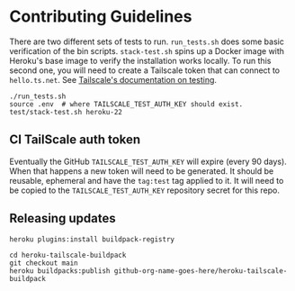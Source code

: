 # Contributing Guidelines

There are two different sets of tests to run. ``run_tests.sh`` does some basic
verification of the bin scripts. ``stack-test.sh`` spins up a Docker image with
Heroku's base image to verify the installation works locally. To run this second one,
you will need to create a Tailscale token that can connect to ``hello.ts.net``. See
[Tailscale's documentation on testing](https://tailscale.com/kb/1073/hello/?q=testing).

```shell
./run_tests.sh
source .env  # where TAILSCALE_TEST_AUTH_KEY should exist.
test/stack-test.sh heroku-22
```

## CI TailScale auth token

Eventually the GitHub ``TAILSCALE_TEST_AUTH_KEY`` will expire (every 90 days).
When that happens a new token will need to be generated. It should be reusable,
ephemeral and have the ``tag:test`` tag applied to it. It will need to be copied
to the ``TAILSCALE_TEST_AUTH_KEY`` repository secret for this repo.

## Releasing updates

```shell
heroku plugins:install buildpack-registry

cd heroku-tailscale-buildpack
git checkout main
heroku buildpacks:publish github-org-name-goes-here/heroku-tailscale-buildpack
```
